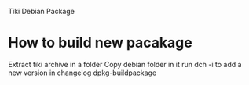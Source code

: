 Tiki Debian Package

<h1>How to build new pacakage</h1>

Extract tiki archive in a folder
Copy debian folder in it
run dch -i to add a new version in changelog
dpkg-buildpackage

